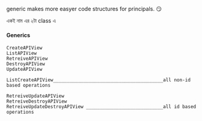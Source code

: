 generic makes more easyer code structures for principals. 😏

একই নাম এর ২টা class এ 

#### Generics

    CreateAPIView
    ListAPIView
    RetreiveAPIView
    DestroyAPIView
    UpdateAPIView

    ListCreateAPIView________________________________________all non-id based operations

    RetreiveUpdateAPIView
    RetreiveDestroyAPIView
    RetreiveUpdateDestroyAPIView ____________________________all id based operations
